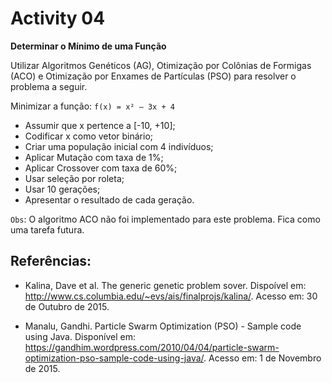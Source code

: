 # Activity 04

**Determinar o Mínimo de uma Função**

Utilizar Algoritmos Genéticos (AG), Otimização por Colônias de Formigas (ACO) e Otimização por Enxames de Partículas (PSO) para resolver o problema a seguir.

Minimizar a função: `f(x) = x² – 3x + 4`

* Assumir que x pertence a [-10, +10];
* Codificar x como vetor binário;
* Criar uma população inicial com 4 indivíduos;
* Aplicar Mutação com taxa de 1%; 
* Aplicar Crossover com taxa de 60%;
* Usar seleção por roleta;
* Usar 10 gerações;
* Apresentar o resultado de cada geração.

`Obs`: O algoritmo ACO não foi implementado para este problema. Fica como uma tarefa futura.


## Referências:

- Kalina, Dave et al. The generic genetic problem sover. Dispoível em: <http://www.cs.columbia.edu/~evs/ais/finalprojs/kalina/>. Acesso em: 30 de Outubro de 2015.

- Manalu, Gandhi. Particle Swarm Optimization (PSO) - Sample code using Java. Disponível em: <https://gandhim.wordpress.com/2010/04/04/particle-swarm-optimization-pso-sample-code-using-java/>. Acesso em: 1 de Novembro de 2015.
